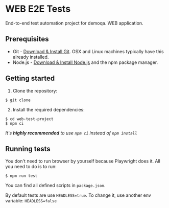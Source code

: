 # WEB E2E Tests 

End-to-end test automation project for demoqa. WEB application.

## Prerequisites

-   Git - [Download & Install Git](https://git-scm.com/downloads). OSX and Linux machines typically have this already installed.
-   Node.js - [Download & Install Node.js](https://nodejs.org/en/download/) and the npm package manager.

## Getting started

1. Clone the repository:

```
$ git clone
```

2. Install the required dependencies:

```
$ cd web-test-project
$ npm ci
```

_It's **highly recommended** to use `npm ci` instead of `npm install`_

## Running tests

You don't need to run browser by yourself because Playwright does it. All you need to do is to run:

```
$ npm run test
```

You can find all defined scripts in `package.json`.

By default tests are use `HEADLESS=true`. To change it, use another env variable: `HEADLESS=false`

